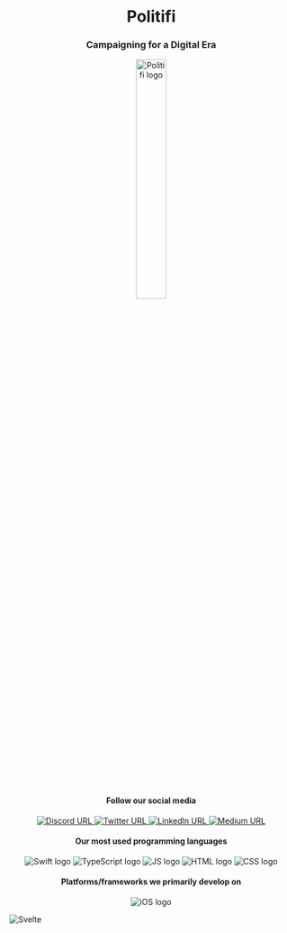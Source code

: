 <h1 align="center">Politifi</h1>
<h3 align="center">Campaigning for a Digital Era</h3>

<p align="center">
<img alt="Politifi logo" src="https://i.imgur.com/pNaFekc.jpg" style="width: 33%; align: center">
</p>

<h4 align="center">Follow our social media</h4>

<p align="center">

<a href="https://discord.gg/6XPmUskqxe">
<img alt="Discord URL" src="https://img.shields.io/discord/823810538554785823?style=for-the-badge">
</a>

<a href="https://twitter.com/GetPolitifi">
<img alt="Twitter URL" src="https://img.shields.io/twitter/url?style=for-the-badge&url=https%3A%2F%2Ftwitter.com%2FGetPolitifi%2F">
</a>

<a href="https://www.linkedin.com/company/71980801">
<img alt="LinkedIn URL" src="https://img.shields.io/badge/LinkedIn-0077B5?style=for-the-badge&logo=linkedin&logoColor=white">
</a>

<a href="https://medium.com/@Politifi">
<img alt="Medium URL" src="https://img.shields.io/badge/Medium-12100E?style=for-the-badge&logo=medium&logoColor=white">
</a>
</p>

<h4 align="center">Our most used programming languages</h4>

<p align="center">

<img alt="Swift logo" src="https://img.shields.io/badge/Swift-FA7343?style=for-the-badge&logo=swift&logoColor=white">

<img alt="TypeScript logo" src="https://img.shields.io/badge/TypeScript-007ACC?style=for-the-badge&logo=typescript&logoColor=white">

<img alt="JS logo" src="https://img.shields.io/badge/JavaScript-F7DF1E?style=for-the-badge&logo=javascript&logoColor=black">

<img alt="HTML logo" src="https://img.shields.io/badge/HTML5-E34F26?style=for-the-badge&logo=html5&logoColor=white">

<img alt="CSS logo" src="https://img.shields.io/badge/CSS-239120?&style=for-the-badge&logo=css3&logoColor=white">

</p>

<h4 align="center">Platforms/frameworks we primarily develop on</h4>

<p align="center">

<img alt="iOS logo" src="https://img.shields.io/badge/iOS-000000?style=for-the-badge&logo=ios&logoColor=white">

![Svelte](https://img.shields.io/badge/svelte-%23f1413d.svg?style=for-the-badge&logo=svelte&logoColor=white)

</p>
